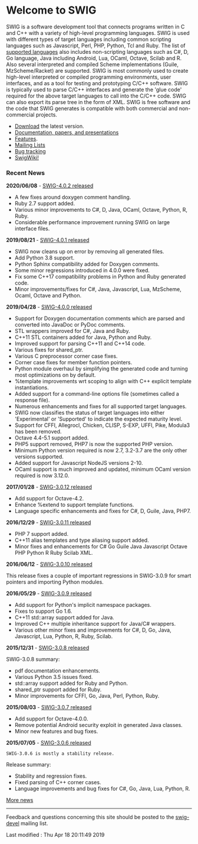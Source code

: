 # Welcome to SWIG

SWIG is a software development tool that connects programs written in C
and C++ with a variety of high-level programming languages. SWIG is used
with different types of target languages including common scripting
languages such as Javascript, Perl, PHP, Python, Tcl and Ruby. The list
of [supported languages](compat.html#SupportedLanguages) also includes
non-scripting languages such as C\#, D, Go language, Java including
Android, Lua, OCaml, Octave, Scilab and R. Also several interpreted and
compiled Scheme implementations (Guile, MzScheme/Racket) are supported.
SWIG is most commonly used to create high-level interpreted or compiled
programming environments, user interfaces, and as a tool for testing and
prototyping C/C++ software. SWIG is typically used to parse C/C++
interfaces and generate the \'glue code\' required for the above target
languages to call into the C/C++ code. SWIG can also export its parse
tree in the form of XML. SWIG is free software and the code that SWIG
generates is compatible with both commercial and non-commercial
projects.

-   [Download](survey.html) the latest version.
-   [Documentation, papers, and presentations](doc.html)
-   [Features](compare.html).
-   [Mailing Lists](mail.html)
-   [Bug tracking](bugs.html)
-   [SwigWiki!](https://github.com/swig/swig/wiki)

### Recent News

**2020/06/08** - [SWIG-4.0.2 released](https://sourceforge.net/p/swig/news/2020/06/swig-402-released/)

-   A few fixes around doxygen comment handling.
-   Ruby 2.7 support added.
-   Various minor improvements to C\#, D, Java, OCaml, Octave,
    Python, R, Ruby.
-   Considerable performance improvement running SWIG on large
    interface files.

**2019/08/21** - [SWIG-4.0.1 released](https://sourceforge.net/p/swig/news/2019/08/swig-401-released/)

-   SWIG now cleans up on error by removing all generated files.
-   Add Python 3.8 support.
-   Python Sphinx compatibility added for Doxygen comments.
-   Some minor regressions introduced in 4.0.0 were fixed.
-   Fix some C++17 compatibility problems in Python and Ruby
    generated code.
-   Minor improvements/fixes for C\#, Java, Javascript, Lua,
    MzScheme, Ocaml, Octave and Python.

**2019/04/28** - [SWIG-4.0.0 released](https://sourceforge.net/p/swig/news/2019/04/swig-400-released/)


-   Support for Doxygen documentation comments which are parsed and
    converted into JavaDoc or PyDoc comments.
-   STL wrappers improved for C\#, Java and Ruby.
-   C++11 STL containers added for Java, Python and Ruby.
-   Improved support for parsing C++11 and C++14 code.
-   Various fixes for shared_ptr.
-   Various C preprocessor corner case fixes.
-   Corner case fixes for member function pointers.
-   Python module overhaul by simplifying the generated code and
    turning most optimizations on by default.
-   %template improvements wrt scoping to align with C++ explicit
    template instantiations.
-   Added support for a command-line options file (sometimes called
    a response file).
-   Numerous enhancements and fixes for all supported target
    languages.
-   SWIG now classifies the status of target languages into either
    \'Experimental\' or \'Supported\' to indicate the expected
    maturity level.
-   Support for CFFI, Allegrocl, Chicken, CLISP, S-EXP, UFFI, Pike,
    Modula3 has been removed.
-   Octave 4.4-5.1 support added.
-   PHP5 support removed, PHP7 is now the supported PHP version.
-   Minimum Python version required is now 2.7, 3.2-3.7 are the only
    other versions supported.
-   Added support for Javascript NodeJS versions 2-10.
-   OCaml support is much improved and updated, minimum OCaml
    version required is now 3.12.0.

**2017/01/28** - [SWIG-3.0.12 released](https://sourceforge.net/p/swig/news/2017/01/swig-3012-released/)

-   Add support for Octave-4.2.
-   Enhance %extend to support template functions.
-   Language specific enhancements and fixes for C\#, D, Guile,
    Java, PHP7.

**2016/12/29** - [SWIG-3.0.11 released](https://sourceforge.net/p/swig/news/2016/12/swig-3011-released/)

- PHP 7 support added.
- C++11 alias templates and type aliasing support added.
- Minor fixes and enhancements for C\# Go Guile Java Javascript
Octave PHP Python R Ruby Scilab XML.

**2016/06/12** - [SWIG-3.0.10 released](https://sourceforge.net/p/swig/news/2016/06/swig-3010-released/)

This release fixes a couple of important regressions in SWIG-3.0.9
for smart pointers and importing Python modules.

**2016/05/29** - [SWIG-3.0.9 released](https://sourceforge.net/p/swig/news/2016/05/swig-309-released/)

-   Add support for Python\'s implicit namespace packages.
-   Fixes to support Go 1.6.
-   C++11 std::array support added for Java.
-   Improved C++ multiple inheritance support for Java/C\# wrappers.
-   Various other minor fixes and improvements for C\#, D, Go, Java,
    Javascript, Lua, Python, R, Ruby, Scilab.

**2015/12/31** - [SWIG-3.0.8 released](https://sourceforge.net/p/swig/news/2015/12/swig-308-released/)

SWIG-3.0.8 summary:
- pdf documentation enhancements.
- Various Python 3.5 issues fixed.
- std::array support added for Ruby and Python.
- shared_ptr support added for Ruby.
- Minor improvements for CFFI, Go, Java, Perl, Python, Ruby.

**2015/08/03** - [SWIG-3.0.7 released](https://sourceforge.net/p/swig/news/2015/08/swig-307-released/)


- Add support for Octave-4.0.0.
- Remove potential Android security exploit in generated Java classes.
- Minor new features and bug fixes.

**2015/07/05** - [SWIG-3.0.6 released](https://sourceforge.net/p/swig/news/2015/07/swig-306-released/)

    SWIG-3.0.6 is mostly a stability release.

Release summary:
- Stability and regression fixes.
- Fixed parsing of C++ corner cases.
- Language improvements and bug fixes for C\#, Go, Java, Lua, Python, R.

[More news](news.php)

------------------------------------------------------------------------

Feedback and questions concerning this site should be posted to the
[swig-devel](mail.html) mailing list.

Last modified : Thu Apr 18 20:11:49 2019
